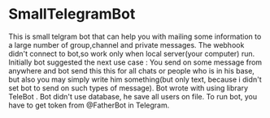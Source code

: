 # SmallTelegramBot
This is small telgram bot that can help you with mailing some information to a large number of group,channel and private messages.
The webhook didn't connect to bot,so work only when local server(your computer) run. 
Initially bot suggested the next use case :
You send on some message from anywhere and bot send this this for all chats or people who is in his base,
but also you may simply write him something(but only text, because i didn't set bot to send on such types of message).
Bot wrote with using library TeleBot .
Bot didn't use database, he save all users on file.
To run bot, you have to get token from @FatherBot in Telegram.
